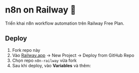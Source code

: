 # n8n on Railway 🚀

Triển khai n8n workflow automation trên Railway Free Plan.

## Deploy

1. Fork repo này
2. Vào [Railway.app](https://railway.app/dashboard) → New Project → Deploy from GitHub Repo
3. Chọn repo `n8n-railway` vừa fork
4. Sau khi deploy, vào **Variables** và thêm:

